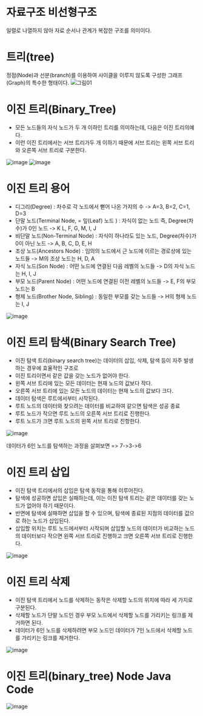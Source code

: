 # 자료구조 비선형구조
일렬로 나열하지 않아 자료 순서나 관계가 복잡한 구조를 의미이다.

# 트리(tree)
정점(Node)과 선분(branch)를 이용하여 사이클을 이루지 않도록 구성한 그래프(Graph)의 특수한 형태이다.
![그림01](https://user-images.githubusercontent.com/122009563/227128905-00e9cd8c-43aa-4559-8e7d-3602220f1104.jpg)

# 이진 트리(Binary_Tree)
- 모든 노드들의 자식 노드가 두 개 이하인 트리를 의미하는데, 다음은 이진 트리의예다.
- 이런 이진 트리에서는 서브 트리가두 개 이하기 때문에 서브 트리는 왼쪽 서브 트리와 오른쪽 서브 트리로 구분한다.

![image](https://user-images.githubusercontent.com/122009563/227128194-e9fa7e88-7fd4-493e-aabd-1ba4898e6914.png)
![image](https://user-images.githubusercontent.com/122009563/227396541-7a392b6e-4bff-4473-ad03-30b0488b2034.png)

# 이진 트리 용어
- 디그리(Degree) : 차수로 각 노드에서 뻗어 나온 가지의 수
  -> A=3, B=2, C=1, D=3
- 단말 노드(Terminal Node, = 잎(Leaf) 노드 ) : 자식이 없는 노드 즉, Degree(차수)가 0인 노드
  -> K L, F, G, M, I, J
- 비단말 노드(Non-Terminal Node) : 자식이 하나라도 있는 노드, Degree(차수)가 0이 아닌 노드
  -> A, B, C, D, E, H
- 조상 노드(Ancestors Node) : 임의의 노드에서 근 노드에 이르는 경로상에 있는 노드들
  -> M의 조상 노드는 H, D, A
- 자식 노드(Son Node) : 어떤 노드에 연결된 다음 레벨의 노드들
  -> D의 자식 노드는 H, I, J
- 부모 노드(Parent Node) : 어떤 노드에 연결된 이전 레벨의 노드들
  -> E, F의 부모 노드는 B
- 형제 노드(Brother Node, Sibling) : 동일한 부모를 갖는 노드들
  -> H의 형제 노드는 I, J 
   
![image](https://user-images.githubusercontent.com/122009563/227394139-8c6e3699-6993-4cdc-93dc-84b6e3ad7dde.png)

# 이진 트리 탐색(Binary Search Tree)
- 이진 탐색 트리(binary search tree)는 데이터의 삽입, 삭제, 탐색 등이 자주 발생하는 경우에 효율적인 구조로
- 이진 트리이면서 같은 값을 갖는 노드가 없어야 한다.
- 왼쪽 서브 트리에 있는 모든 데이터는 현재 노드의 값보다 작다. 
- 오른쪽 서브 트리에 있는 모든 노드의 데이터는 현재 노드의 값보다 크다.
- 데이터 탐색은 루트에서부터 시작된다. 
- 루트 노드의 데이터와 찾으려는 데이터를 비교하여 같으면 탐색은 성공 종료
- 루트 노드가 작으면 루트 노드의 오른쪽 서브 트리로 진행한다.
- 루트 노드가 크면 루트 노드의 왼쪽 서브 트리로 진항한다.

![image](https://user-images.githubusercontent.com/122009563/227395301-0b95cf8e-d6c2-4b51-b638-23acf35b5c52.png)

데이터가 6인 노드를 탐색하는 과정을 살펴보면 => 7->3->6

# 이진 트리 삽입
- 이진 탐색 트리에서의 삽입은 탐색 동작을 통해 이루어진다. 
- 탐색에 성공하면 삽입은 실패하는데, 이는 이진 탐색 트리는 같은 데이터를 갖는 노드가 없어야 하기 때문이다. 
- 반면에 탐색에 실패하면 삽입을 할 수 있으며, 탐색에 종료된 지점의 데이터를 값으로 하는 노드가 삽입된다. 
- 삽입할 위치는 루트 노드에서부터 시작되며 삽입할 노드의 데이터가 비교하는 노드의 데이터보다 작으면 왼쪽 서브 트리로 진행하고 크면 오른쪽 서브 트리로 진행한다.

![image](https://user-images.githubusercontent.com/122009563/227393646-08ad0200-7b30-418f-8a89-b46f22b15724.png)

# 이진 트리 삭제
- 이진 탐색 트리에서 노드를 삭제하는 동작은 삭제할 노드의 위치에 따라 세 가지로 구분된다.
- 삭제할 노드가 단말 노드인 경우 부모 노드에서 삭제할 노드를 가리키는 링크를 제거하면 된다. 
- 데이터가 6인 노드를 삭제하려면 부모 노드인 데이터가 7인 노드에서 삭제할 노드를 가리키는 링크를 제거한다.
      
![image](https://user-images.githubusercontent.com/122009563/227392101-5663d8af-c4ef-4a91-9fd1-9861e200cd31.png)

# 이진 트리(binary_tree) Node Java Code
![image](https://user-images.githubusercontent.com/122009563/227391636-89ce56a5-2a5b-4f92-b36e-1702dc004298.png)
